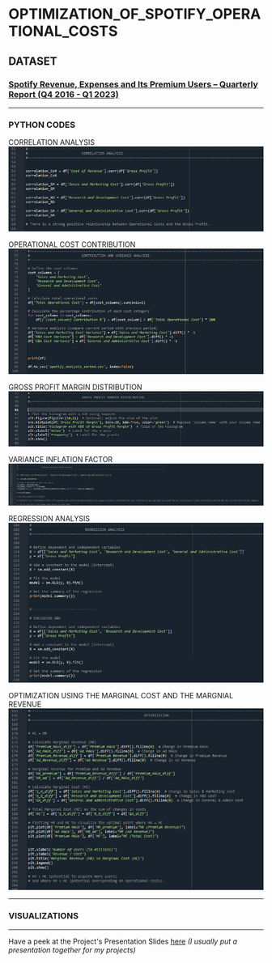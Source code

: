 # OPTIMIZATION_OF_SPOTIFY_OPERATIONAL_COSTS


## DATASET
### [Spotify Revenue, Expenses and Its Premium Users – Quarterly Report (Q4 2016 - Q1 2023)](https://github.com/OmoniyiTemie/OPTIMIZATION_OF_SPOTIFY_OPERATIONAL_COSTS/blob/main/DATASET/Spotify%20Quarterly.csv)

------------------------------------------------------------------------------

### PYTHON CODES

CORRELATION ANALYSIS
![](https://github.com/OmoniyiTemie/OPTIMIZATION_OF_SPOTIFY_OPERATIONAL_COSTS/blob/main/images/Correlation.PNG)

OPERATIONAL COST CONTRIBUTION
![](https://github.com/OmoniyiTemie/OPTIMIZATION_OF_SPOTIFY_OPERATIONAL_COSTS/blob/main/images/Op_CostContribution_Var_Analysis.PNG)

GROSS PROFIT MARGIN DISTRIBUTION
![](https://github.com/OmoniyiTemie/OPTIMIZATION_OF_SPOTIFY_OPERATIONAL_COSTS/blob/main/images/GPMD.PNG)

VARIANCE INFLATION FACTOR
![](https://github.com/OmoniyiTemie/OPTIMIZATION_OF_SPOTIFY_OPERATIONAL_COSTS/blob/main/images/VIF%20Analysis.PNG)

REGRESSION ANALYSIS
![](https://github.com/OmoniyiTemie/OPTIMIZATION_OF_SPOTIFY_OPERATIONAL_COSTS/blob/main/images/Regression%20Analysis.PNG)

OPTIMIZATION USING THE MARGINAL COST AND THE MARGNIAL REVENUE
![](https://github.com/OmoniyiTemie/OPTIMIZATION_OF_SPOTIFY_OPERATIONAL_COSTS/blob/main/images/OPTIMIZATION.PNG)

-------------------------------------------------------------------------------

### VISUALIZATIONS

















-------------------------------------------------------------------------------------------------------------------
Have a peek at the Project's Presentation Slides [here](https://github.com/OmoniyiTemie/OPTIMIZATION_OF_SPOTIFY_OPERATIONAL_COSTS/blob/main/PPTX/SPOTIFY_COST_EFFICIENCY_AND_PROFITABILITY_OPTIMIZATION%20(1).pdf) *(I usually put a presentation together for my projects)*

























